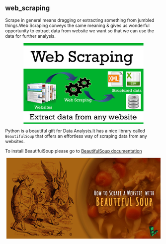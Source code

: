 ## web_scraping
Scrape in general means dragging or extracting something from jumbled things.Web Scraping conveys the same meaning & gives us wonderful opportunity to extract data from website we want so that we can use the data for further analysis.







<p align="center">
  <img src="web%20scraping/Images/web-scraping-demystified.png",alt="neofetch" align="middle" height="260px">
  </p>







Python is a beautiful gift for Data Analysts.It has a nice library called `BeautifulSoup` that offers an effortless way of scraping data from any websites.


To install BeautifulSoup please go to [BeautifulSoup documentation](https://www.crummy.com/software/BeautifulSoup/bs4/doc/#installing-beautiful-soup)

<p align="center">
  <img src="web%20scraping/Images/beautifulsoup-title-graphic.jpg",alt="neofetch" align="middle" height="260px">
  </p>








